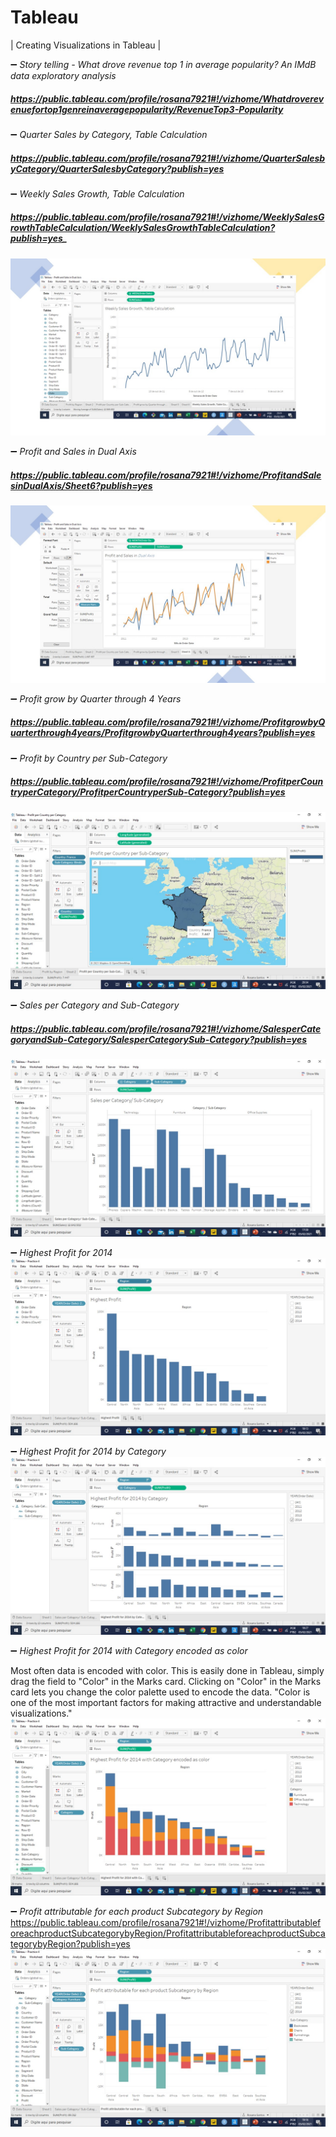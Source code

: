 # Tableau

| Creating Visualizations in Tableau  |

:heavy_minus_sign:  _Story telling - What drove revenue top 1 in average popularity? An IMdB data exploratory analysis_
##### https://public.tableau.com/profile/rosana7921#!/vizhome/Whatdroverevenuefortop1genreinaveragepopularity/RevenueTop3-Popularity


:heavy_minus_sign:  _Quarter Sales by Category, Table Calculation_
##### https://public.tableau.com/profile/rosana7921#!/vizhome/QuarterSalesbyCategory/QuarterSalesbyCategory?publish=yes


:heavy_minus_sign:  _Weekly Sales Growth, Table Calculation_
##### https://public.tableau.com/profile/rosana7921#!/vizhome/WeeklySalesGrowthTableCalculation/WeeklySalesGrowthTableCalculation?publish=yes_ 
![Tableau]( https://github.com/RosanaFSS/Tableau/blob/main/Intro%20to%20Data%20Visualization/Weekly%20Sales%20Growth%2C%20Table%20Calculation.jpg )


:heavy_minus_sign:  _Profit and Sales in Dual Axis_ 
##### https://public.tableau.com/profile/rosana7921#!/vizhome/ProfitandSalesinDualAxis/Sheet6?publish=yes
![Tableau]( https://github.com/RosanaFSS/Tableau/blob/main/Intro%20to%20Data%20Visualization/Profit%20and%20Sales%20in%20Dual%20Axis.jpg )


:heavy_minus_sign:  _Profit grow by Quarter through 4 Years_ 
##### https://public.tableau.com/profile/rosana7921#!/vizhome/ProfitgrowbyQuarterthrough4years/ProfitgrowbyQuarterthrough4years?publish=yes


:heavy_minus_sign:  _Profit by Country per Sub-Category_ 
##### https://public.tableau.com/profile/rosana7921#!/vizhome/ProfitperCountryperCategory/ProfitperCountryperSub-Category?publish=yes
![Tableau]( https://github.com/RosanaFSS/Tableau/blob/main/Intro%20to%20Data%20Visualization/Profit%20for%20%20Binders%20in%20France.jpg )


:heavy_minus_sign:  _Sales per Category and Sub-Category_ 
##### https://public.tableau.com/profile/rosana7921#!/vizhome/SalesperCategoryandSub-Category/SalesperCategorySub-Category?publish=yes
![Tableau]( https://github.com/RosanaFSS/Tableau/blob/main/Intro%20to%20Data%20Visualization/Sales%20per%20Category%20and%20Sub-Category.jpg )



:heavy_minus_sign:  _Highest Profit for 2014_
![Tableau]( https://github.com/RosanaFSS/Tableau/blob/main/Intro%20to%20Data%20Visualization/Highest%20Profit%20for%202014.jpg )



:heavy_minus_sign:  _Highest Profit for 2014 by Category_
![Tableau]( https://github.com/RosanaFSS/Tableau/blob/main/Intro%20to%20Data%20Visualization/Highest%20Profit%20for%202014%20by%20Category.jpg )



:heavy_minus_sign:  _Highest Profit for 2014 with Category encoded as color_

Most often data is encoded with color. This is easily done in Tableau, simply drag the field to "Color" in the Marks card. 
Clicking on "Color" in the Marks card lets you change the color palette used to encode the data.
"Color is one of the most important factors for making attractive and understandable visualizations."
![Tableau]( https://github.com/RosanaFSS/Tableau/blob/main/Intro%20to%20Data%20Visualization/Highest%20Profit%20for%202014%20with%20Category%20encoded%20as%20color.jpg )




:heavy_minus_sign:  _Profit attributable for each product Subcategory by Region_
https://public.tableau.com/profile/rosana7921#!/vizhome/ProfitattributableforeachproductSubcategorybyRegion/ProfitattributableforeachproductSubcategorybyRegion?publish=yes
![Tableau]( https://github.com/RosanaFSS/Tableau/blob/main/Intro%20to%20Data%20Visualization/Profit%20attributable%20for%20each%20product%20Subcategory%20by%20Region.jpg )
